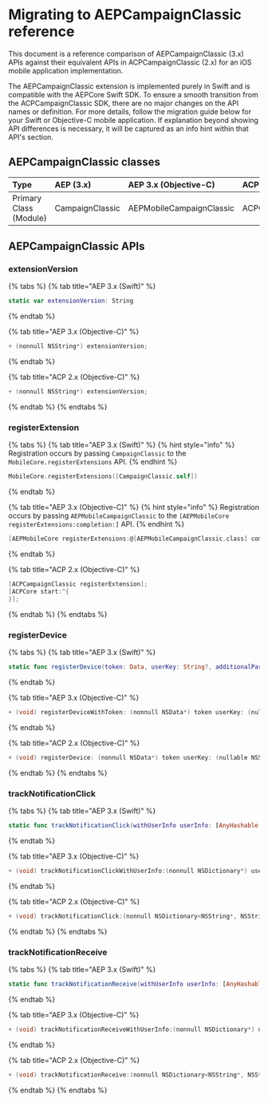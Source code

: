 # Migrating to AEPCampaignClassic reference

This document is a reference comparison of AEPCampaignClassic (3.x) APIs against their equivalent APIs in ACPCampaignClassic (2.x) for an iOS mobile application implementation.

The AEPCampaignClassic extension is implemented purely in Swift and is compatible with the AEPCore Swift SDK. To ensure a smooth transition from the ACPCampaignClassic SDK, there are no major changes on the API names or definition. For more details, follow the migration guide below for your Swift or Objective-C mobile application. If explanation beyond showing API differences is necessary, it will be captured as an info hint within that API's section.

## AEPCampaignClassic classes

| Type | AEP (3.x) | AEP 3.x (Objective-C) | ACP (2.x) |
| :--- | :--- | :--- | :--- |
| Primary Class \(Module\) | CampaignClassic | AEPMobileCampaignClassic | ACPCampaignClassic |

## AEPCampaignClassic APIs

### extensionVersion

{% tabs %}
{% tab title="AEP 3.x (Swift)" %}
```swift
static var extensionVersion: String
```
{% endtab %}

{% tab title="AEP 3.x (Objective-C)" %}
```objective-c
+ (nonnull NSString*) extensionVersion;
```
{% endtab %}

{% tab title="ACP 2.x (Objective-C)" %}
```objective-c
+ (nonnull NSString*) extensionVersion;
```
{% endtab %}
{% endtabs %}

### registerExtension

{% tabs %}
{% tab title="AEP 3.x (Swift)" %}
{% hint style="info" %}
Registration occurs by passing `CampaignClassic` to the `MobileCore.registerExtensions` API.
{% endhint %}

```swift
MobileCore.registerExtensions([CampaignClassic.self])
```
{% endtab %}

{% tab title="AEP 3.x (Objective-C)" %}
{% hint style="info" %}
Registration occurs by passing `AEPMobileCampaignClassic` to the `[AEPMobileCore registerExtensions:completion:]` API.
{% endhint %}

```objective-c
[AEPMobileCore registerExtensions:@[AEPMobileCampaignClassic.class] completion:nil];
```
{% endtab %}

{% tab title="ACP 2.x (Objective-C)" %}
```objective-c
[ACPCampaignClassic registerExtension];
[ACPCore start:^{
}];
```
{% endtab %}
{% endtabs %}

### registerDevice

{% tabs %}
{% tab title="AEP 3.x (Swift)" %}
```swift
static func registerDevice(token: Data, userKey: String?, additionalParameters: [String: Any]?)
```
{% endtab %}

{% tab title="AEP 3.x (Objective-C)" %}
```objective-c
+ (void) registerDeviceWithToken: (nonnull NSData*) token userKey: (nullable NSString*) userKey additionalParams: (nullable NSDictionary*) additionalParams;
```
{% endtab %}

{% tab title="ACP 2.x (Objective-C)" %}
```objective-c
+ (void) registerDevice: (nonnull NSData*) token userKey: (nullable NSString*) userKey additionalParams: (nullable NSDictionary*) additionalParams callback: (nullable void (^) (BOOL success)) callback;
```
{% endtab %}
{% endtabs %}

### trackNotificationClick

{% tabs %}
{% tab title="AEP 3.x (Swift)" %}
```swift
static func trackNotificationClick(withUserInfo userInfo: [AnyHashable: Any])
```
{% endtab %}

{% tab title="AEP 3.x (Objective-C)" %}
```objective-c
+ (void) trackNotificationClickWithUserInfo:(nonnull NSDictionary*) userInfo;
```
{% endtab %}

{% tab title="ACP 2.x (Objective-C)" %}
```objective-c
+ (void) trackNotificationClick:(nonnull NSDictionary<NSString*, NSString*>*) trackInfo;
```
{% endtab %}
{% endtabs %}

### trackNotificationReceive

{% tabs %}
{% tab title="AEP 3.x (Swift)" %}
```swift
static func trackNotificationReceive(withUserInfo userInfo: [AnyHashable: Any])
```
{% endtab %}

{% tab title="AEP 3.x (Objective-C)" %}
```objective-c
+ (void) trackNotificationReceiveWithUserInfo:(nonnull NSDictionary*) userInfo;
```
{% endtab %}

{% tab title="ACP 2.x (Objective-C)" %}
```objective-c
+ (void) trackNotificationReceive:(nonnull NSDictionary<NSString*, NSString*>*) trackInfo;
```
{% endtab %}
{% endtabs %}
